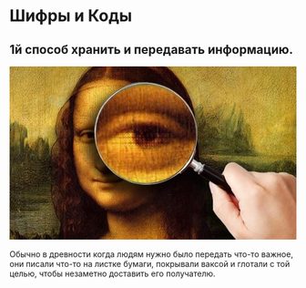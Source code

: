 # Шифры и Коды

## 1й способ хранить и передавать информацию.
![Стеганография](img1.png)

Обычно в древности когда людям нужно было передать что-то важное, они писали что-то на листке бумаги, покрывали ваксой и глотали с той целью, чтобы незаметно доставить его получателю. 













